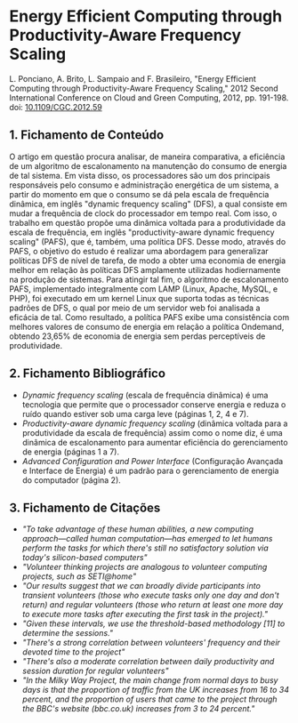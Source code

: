 # Energy Efficient Computing through Productivity-Aware Frequency Scaling

L. Ponciano, A. Brito, L. Sampaio and F. Brasileiro, "Energy Efficient Computing through Productivity-Aware Frequency Scaling," 2012 Second International Conference on Cloud and Green Computing, 2012, pp. 191-198. doi: [10.1109/CGC.2012.59](https://doi.org/10.1109/CGC.2012.59)


## 1. Fichamento de Conteúdo

O artigo em questão procura analisar, de maneira comparativa, a eficiência de um algoritmo de escalonamento na manutenção do consumo de energia de tal sistema. Em vista disso, os processadores são um dos principais responsáveis pelo consumo e administração energética de um sistema, a partir do momento em que o consumo se dá pela escala de frequência dinâmica, em inglês "dynamic frequency scaling" (DFS), a qual consiste em mudar a frequência de clock do processador em tempo real. Com isso, o trabalho em questão propõe uma dinâmica voltada para a produtividade da escala de frequência, em inglês "productivity-aware dynamic frequency scaling" (PAFS), que é, também, uma política DFS. Desse modo, através do PAFS, o objetivo do estudo é realizar uma abordagem para generalizar políticas DFS de nível de tarefa, de modo a obter uma economia de energia melhor em relação às políticas DFS amplamente utilizadas hodiernamente na produção de sistemas. Para atingir tal fim, o algoritmo de escalonamento PAFS, implementado integralmente com LAMP (Linux, Apache, MySQL, e PHP), foi executado em um kernel Linux que suporta todas as técnicas padrões de DFS, o qual por meio de um servidor web foi analisada a eficácia de tal. Como resultado, a política PAFS exibe uma consistência com melhores valores de consumo de energia em relação a política Ondemand, obtendo 23,65% de economia de energia sem perdas perceptíveis de produtividade.

## 2. Fichamento Bibliográfico

* _Dynamic frequency scaling_ (escala de frequência dinâmica) é uma tecnologia que permite que o processador conserve energia e reduza o ruído quando estiver sob uma carga leve (páginas 1, 2, 4 e 7).
* _Productivity-aware dynamic frequency scaling_ (dinâmica voltada para a produtividade da escala de frequência) assim como o nome diz, é uma dinâmica de escalonamento para aumentar eficiência do gerenciamento de energia (páginas 1 a 7).
* _Advanced Configuration and Power Interface_ (Configuração Avançada e Interface de Energia) é um padrão para o gerenciamento de energia do computador (página 2).

## 3. Fichamento de Citações
* _"To take advantage of these human abilities, a new computing approach—called human computation—has emerged to let humans perform the tasks for which there's still no satisfactory solution via today's silicon-based computers"_
* _"Volunteer thinking projects are analogous to volunteer computing projects, such as SETI@home"_
* _"Our results suggest that we can broadly divide participants into transient volunteers (those who execute tasks only one day and don't return) and regular volunteers (those who return at least one more day to execute more tasks after executing the first task in the project)."_
* _"Given these intervals, we use the threshold-based methodology [11] to determine the sessions."_
* _"There's a strong correlation between volunteers' frequency and their devoted time to the project"_
* _"There's also a moderate correlation between daily productivity and session duration for regular volunteers"_
* _"In the Milky Way Project, the main change from normal days to busy days is that the proportion of traffic from the UK increases from 16 to 34 percent, and the proportion of users that came to the project through the BBC's website (bbc.co.uk) increases from 3 to 24 percent."_
